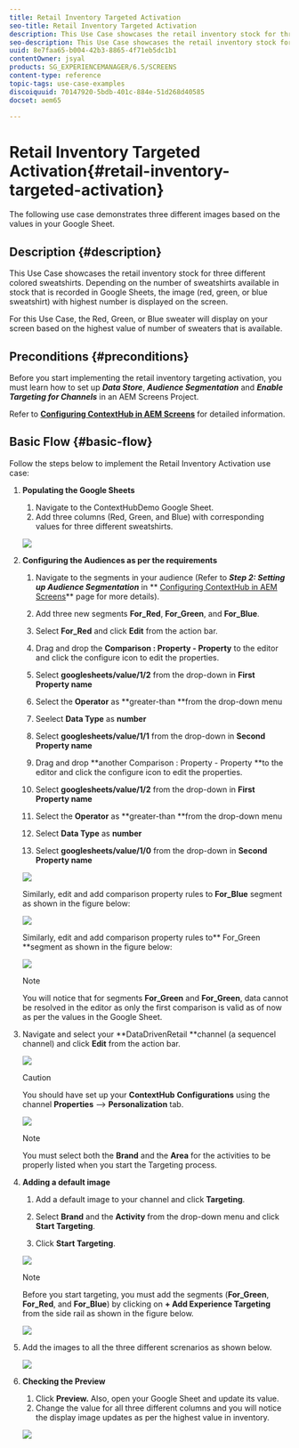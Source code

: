 ```yaml
---
title: Retail Inventory Targeted Activation
seo-title: Retail Inventory Targeted Activation
description: This Use Case showcases the retail inventory stock for three different colored sweatshirts. Depending on the number of sweatshirts available in stock that is recorded in Google Sheets, the image (red, green, or blue sweatshirt) with highest number is displayed on the screen.
seo-description: This Use Case showcases the retail inventory stock for three different colored sweatshirts. Depending on the number of sweatshirts available in stock that is recorded in Google Sheets, the image (red, green, or blue sweatshirt) with highest number is displayed on the screen.
uuid: 8e7faa65-b004-42b3-8865-4f71eb5dc1b1
contentOwner: jsyal
products: SG_EXPERIENCEMANAGER/6.5/SCREENS
content-type: reference
topic-tags: use-case-examples
discoiquuid: 70147920-5bdb-401c-884e-51d268d40585
docset: aem65

---
```


# Retail Inventory Targeted Activation{#retail-inventory-targeted-activation}

The following use case demonstrates three different images based on the values in your Google Sheet.

## Description {#description}

This Use Case showcases the retail inventory stock for three different colored sweatshirts. Depending on the number of sweatshirts available in stock that is recorded in Google Sheets, the image (red, green, or blue sweatshirt) with highest number is displayed on the screen.

For this Use Case, the Red, Green, or Blue sweater will display on your screen based on the highest value of number of sweaters that is available.

## Preconditions {#preconditions}

Before you start implementing the retail inventory targeting activation, you must learn how to set up ***Data Store***, ***Audience Segmentation*** and ***Enable Targeting for Channels*** in an AEM Screens Project.

Refer to [**Configuring ContextHub in AEM Screens**](/help/screens/configuring-context-hub.md) for detailed information.

## Basic Flow {#basic-flow}

Follow the steps below to implement the Retail Inventory Activation use case:

1. **Populating the Google Sheets**

    1. Navigate to the ContextHubDemo Google Sheet.
    1. Add three columns (Red, Green, and Blue) with corresponding values for three different sweatshirts.

   ![](assets/screen_shot_2019-05-06at101755am.png)

1. **Configuring the Audiences as per the requirements**

    1. Navigate to the segments in your audience (Refer to ***Step 2: Setting up Audience Segmentation*** in ** [Configuring ContextHub in AEM Screens](/help/screens/configuring-context-hub.md)** page for more details).

    1. Add three new segments **For_Red**, **For_Green**, and **For_Blue**.

    1. Select **For_Red** and click **Edit** from the action bar.

    1. Drag and drop the **Comparison : Property - Property** to the editor and click the configure icon to edit the properties.
    1. Select **googlesheets/value/1/2** from the drop-down in **First Property name**

    1. Select the **Operator** as **greater-than **from the drop-down menu

    1. Seelect **Data Type** as **number**

    1. Select **googlesheets/value/1/1** from the drop-down in **Second Property name**

    1. Drag and drop **another Comparison : Property - Property **to the editor and click the configure icon to edit the properties.
    1. Select **googlesheets/value/1/2** from the drop-down in **First Property name**

    1. Select the **Operator** as **greater-than **from the drop-down menu

    1. Select **Data Type** as **number**

    1. Select **googlesheets/value/1/0** from the drop-down in **Second Property name**

   ![](assets/screen_shot_2019-05-06at102600am.png)

   Similarly, edit and add comparison property rules to **For_Blue** segment as shown in the figure below:

   ![](assets/screen_shot_2019-05-06at103728am.png)

   Similarly, edit and add comparison property rules to** For_Green **segment as shown in the figure below:

   ![](assets/screen_shot_2019-05-06at103418am.png)

   >[!NOTE]
   >
   >You will notice that for segments **For_Green** and **For_Green**, data cannot be resolved in the editor as only the first comparison is valid as of now as per the values in the Google Sheet.

1. Navigate and select your **DataDrivenRetail **channel (a sequencel channel) and click **Edit** from the action bar.

   ![](assets/screen_shot_2019-05-06at104257am.png)

   >[!CAUTION]
   >
   >You should have set up your **ContextHub** **Configurations** using the channel **Properties** --&gt; **Personalization** tab.

   ![](assets/screen_shot_2019-05-06at105214am.png)

   >[!NOTE]
   >
   >You must select both the **Brand** and the **Area** for the activities to be properly listed when you start the Targeting process.

1. **Adding a default image**

    1. Add a default image to your channel and click **Targeting**.
    1. Select **Brand** and the **Activity** from the drop-down menu and click **Start Targeting**.

    1. Click **Start Targeting**.

   ![](assets/screen_shot_2019-05-06at121253pm.png)

   >[!NOTE]
   >
   >Before you start targeting, you must add the segments (**For_Green**, **For_Red**, and **For_Blue**) by clicking on **+ Add Experience Targeting** from the side rail as shown in the figure below.

   ![](assets/screen_shot_2019-05-06at123554pm.png)

1. Add the images to all the three different screnarios as shown below.

   ![](assets/retail_targeting.gif)

1. **Checking the Preview**

    1. Click **Preview.** Also, open your Google Sheet and update its value.
    1. Change the value for all three different columns and you will notice the display image updates as per the highest value in inventory.

   ![](assets/retail_result.gif)

